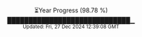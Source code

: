 <p align="center">
⏳Year Progress (98.78 %) <br>
█████████████████████████████▁ <br>
<sub>Updated: Fri, 27 Dec 2024 12:39:08 GMT</sub>
</p>

